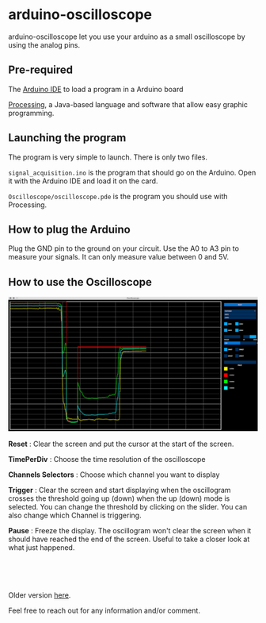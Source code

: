 # arduino-oscilloscope

arduino-oscilloscope let you use your arduino as a small oscilloscope by using the analog pins. 

## Pre-required 
The [Arduino IDE](https://www.arduino.cc/en/Main/Software) to load a program in a Arduino board

[Processing](https://processing.org/download/), a Java-based language and software that allow easy graphic programming.


## Launching the program
The program is very simple to launch. There is only two files. 

`signal_acquisition.ino` is the program that should go on the Arduino. Open it with the Arduino IDE and load it on the card.

`Oscilloscope/oscilloscope.pde` is the program you should use with Processing.

## How to plug the Arduino
Plug the GND pin to the ground on your circuit. Use the A0 to A3 pin to measure your signals. It can only measure value between 0 and 5V.

## How to use the Oscilloscope
![example](example.png)

**Reset** : Clear the screen and put the cursor at the start of the screen.

**TimePerDiv** : Choose the time resolution of the oscilloscope

**Channels Selectors** : Choose which channel you want to display

**Trigger** : Clear the screen and start displaying when the oscillogram crosses the threshold going up (down) when the up (down) mode is selected. You can change the threshold by clicking on the slider. You can also change which Channel is triggering.

**Pause** : Freeze the display. The oscillogram won't clear the screen when it should have reached the end of the screen. Useful to take a closer look at what just happened.

<br/><br/><br/>

Older version [here](http://achntrl.com/2016/04/05/build_an_oscilloscope_with_an_arduino/).

Feel free to reach out for any information and/or comment.